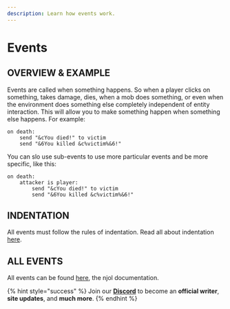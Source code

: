 ```yaml
---
description: Learn how events work.
---
```


# Events

## OVERVIEW & EXAMPLE

Events are called when something happens. So when a player clicks on something, takes damage, dies, when a mob does something, or even when the environment does something else completely independent of entity interaction. This will allow you to make something happen when something else happens. For example:

```text
on death:
    send "&cYou died!" to victim
    send "&6You killed &c%victim%&6!"
```

You can slo use sub-events to use more particular events and be more specific, like this:

```text
on death:
    attacker is player:
        send "&cYou died!" to victim
        send "&6You killed &c%victim%&6!"
```

## INDENTATION

All events must follow the rules of indentation. Read all about indentation [here](indentation.md).

## ALL EVENTS

All events can be found [here](http://de.njol.ch/projects/skript/doc/events), the njol documentation.

{% hint style="success" %}
Join our [**Discord**](https://discord.gg/TYhH5bK) to become an **official writer**, **site updates**, and **much more**.
{% endhint %}

